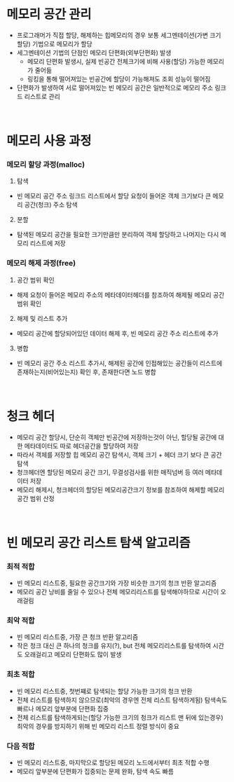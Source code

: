 # 메모리 공간 관리
* 프로그래머가 직접 할당, 해제하는 힙메모리의 경우 보통 세그멘테이션(가변 크기 할당) 기법으로 메모리가 할당
* 세그멘테이션 기법의 단점인 메모리 단편화(외부단편화) 발생
   * 메모리 단편화 발생시, 실제 빈공간 전체크기에 비해 사용(할당) 가능한 메모리가 줄어듦
   * 링킹을 통해 떨어져있는 빈공간에 할당이 가능해져도 조회 성능이 떨어짐
* 단편화가 발생하여 서로 떨어져있는 빈 메모리 공간은 일반적으로 메모리 주소 링크드 리스트로 관리

<br>

# 메모리 사용 과정
### 메모리 할당 과정(malloc)
1. 탐색
* 빈 메모리 공간 주소 링크드 리스트에서 할당 요청이 들어온 객체 크기보다 큰 메모리 공간(청크) 주소 탐색

2. 분할
* 탐색된 메모리 공간을 필요한 크기만큼만 분리하여 객체 할당하고 나머지는 다시 메모리 리스트에 저장

### 메모리 해제 과정(free)
1. 공간 범위 확인
* 해제 요청이 들어온 메모리 주소의 메타데이터헤더를 참조하여 해제될 메모리 공간 범위 확인

2. 해제 및 리스트 추가
* 메모리 공간에 할당되어있던 데이터 해제 후, 빈 메모리 공간 주소 리스트에 추가 

3. 병합
* 빈 메모리 공간 주소 리스트 추가시, 해제된 공간에 인접해있는 공간들이 리스트에 존재하는지(비어있는지) 확인 후, 존재한다면 노드 병합

<br>

# 청크 헤더
* 메모리 공간 할당시, 단순히 객체만 빈공간에 저장하는것이 아닌, 할당될 공간에 대한 메타데이터도 따로 헤더공간을 할당하여 저장
* 따라서 객체를 저장할 힙 메모리 공간 탐색시, 객체 크기 + 헤더 크기 보다 큰 공간 탐색
* 청크헤더엔 할당된 메모리 공간 크기, 무결성검사를 위한 매직넘버 등 여러 메타데이터 저장
* 메모리 해제시, 청크헤더의 할당된 메모리공간크기 정보를 참조하여 해제할 메모리 공간 범위 산정 

<br>

# 빈 메모리 공간 리스트 탐색 알고리즘
### 최적 적합
* 빈 메모리 리스트중, 필요한 공간크기와 가장 비슷한 크기의 청크 반환 알고리즘
* 메모리 공간 낭비를 줄일 수 있으나 전체 메모리리스트를 탐색해야하므로 시간이 오래걸림 

### 최악 적합
* 빈 메모리 리스트중, 가장 큰 청크 반환 알고리즘
* 작은 청크 대신 큰 하나의 청크를 유지(?), but 전체 메모리리스트를 탐색하여 시간도 오래걸리고 메모리 단편화도 많이 발생

### 최초 적합
* 빈 메모리 리스트중, 첫번쨰로 탐색되는 할당 가능한 크기의 청크 반환
* 전체 리스트를 탐색하지 않으므로(최악의 경우엔 전체 리스트 탐색하게됨) 탐색속도 빠르나 메모리 앞부분에 단편화 집중
* 전체 리스트를 탐색하게되는(할당 가능한 크기의 청크가 리스트 맨 뒤에 있는경우) 최악의 경우를 방지하기 위해 빈 메모리 리스트 정렬 방식이 중요 

### 다음 적합
* 빈 메모리 리스트중, 마지막으로 할당된 메모리 노드에서부터 최초 적합 수행
* 메모리 앞부분에 단편화가 집중되는 문제 완화, 탐색 속도 빠름